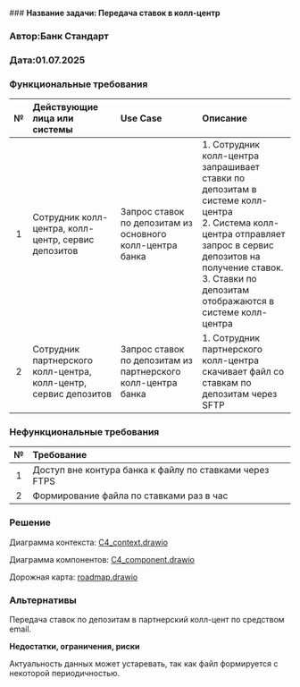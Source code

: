 ﻿﻿### <a name="_b7urdng99y53"></a>**Название задачи: Передача ставок в колл-центр**
### <a name="_hjk0fkfyohdk"></a>**Автор:Банк Стандарт**
### <a name="_uanumrh8zrui"></a>**Дата:01.07.2025**
### <a name="_3bfxc9a45514"></a>**Функциональные требования**

| **№** | **Действующие лица или системы**                                 | **Use Case**                                                 |**Описание**                                                                                                                                                                                                                       |
|:-----:|:-----------------------------------------------------------------|:-------------------------------------------------------------|:----------------------------------------------------------------------------------------------------------------------------------------------------------------------------------------------------------------------------------|
|   1   | Сотрудник колл-центра, колл-центр, сервис депозитов              | Запрос ставок по депозитам из основного колл-центра банка    | 1. Cотрудник колл-центра запрашивает ставки по депозитам в системе колл-центра<br/>2. Cистема колл-центра отправляет запрос в сервис депозитов на получение ставок.<br/>3. Ставки по депозитам отображаются в системе колл-центра |
|   2   | Сотрудник партнерского колл-центра, колл-центр, сервис депозитов | Запрос ставок по депозитам из партнерского колл-центра банка | 1. Cотрудник партнерского колл-центра скачивает файл со ставкам по депозитам через SFTP<br/>                                                                                                                                      |
### <a name="_u8xz25hbrgql"></a>**Нефункциональные требования**

| **№** | **Требование**                                                                     |
|:-----:|:-----------------------------------------------------------------------------------|
|   1   | Доступ вне контура банка к файлу по ставками через FTPS                            |
|   2   | Формирование файла по ставками раз в час                                           |

### <a name="_qmphm5d6rvi3"></a>**Решение**
Диаграмма контекста: [С4_context.drawio](С4_context.drawio)

Диаграмма компонентов: [С4_component.drawio](С4_component.drawio)

Дорожная карта: [roadmap.drawio](roadmap.drawio)

### <a name="_bjrr7veeh80c"></a>**Альтернативы**
Передача ставок по депозитам в партнерский колл-цент по средством email.

**Недостатки, ограничения, риски**

Актуальность данных может устаревать, так как файл формируется с некоторой периодичностью.